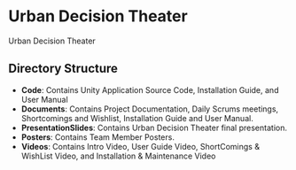 # Urban Decision Theater
Urban Decision Theater

## Directory Structure
* **Code**:                          Contains Unity Application Source Code, Installation Guide, and User Manual
* **Documents**:                     Contains Project Documentation, Daily Scrums meetings, Shortcomings and Wishlist, Installation Guide and User Manual.
* **PresentationSlides**:       Contains Urban Decision Theater final presentation.
* **Posters**:                       Contains Team Member Posters.
* **Videos**:                        Contains Intro Video, User Guide Video, ShortComings & WishList Video, and Installation & Maintenance Video